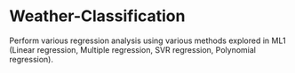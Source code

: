 # Weather-Classification
Perform various regression analysis using various methods explored in ML1 (Linear regression, Multiple regression, SVR regression, Polynomial regression).
